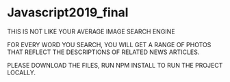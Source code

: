 # Javascript2019_final

THIS IS NOT LIKE YOUR AVERAGE IMAGE SEARCH ENGINE

FOR EVERY WORD YOU SEARCH, YOU WILL GET A RANGE OF PHOTOS THAT REFLECT THE DESCRIPTIONS OF RELATED NEWS ARTICLES. 

PLEASE DOWNLOAD THE FILES, RUN NPM INSTALL TO RUN THE PROJECT LOCALLY.
